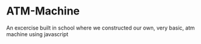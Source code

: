 # ATM-Machine

An excercise built in school where we constructed our own, very basic, atm machine using javascript
